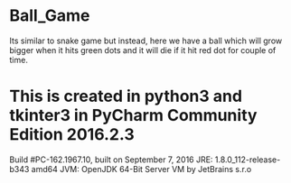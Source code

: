 # Ball_Game
Its similar to snake game but instead, here we have a ball which will grow bigger when it hits green dots and it will die if it hit red dot for couple of time.

# This is created in python3 and tkinter3 in PyCharm Community Edition 2016.2.3
Build #PC-162.1967.10, built on September 7, 2016
JRE: 1.8.0_112-release-b343 amd64
JVM: OpenJDK 64-Bit Server VM by JetBrains s.r.o

